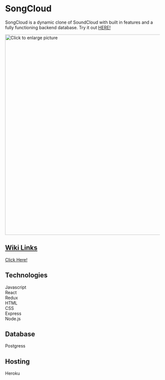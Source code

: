 # SongCloud

SongCloud is a dynamic clone of SoundCloud with built in features and a fully functioning backend database. Try it out [HERE!](https://songcloud-hj12.onrender.com/)

<a href="https://drive.google.com/uc?export=view&id=1N3i7n5Yy9EYf1Cw7eRYl4AEKrCIer-Zf"><img src="https://drive.google.com/uc?export=view&id=1N3i7n5Yy9EYf1Cw7eRYl4AEKrCIer-Zf" style="width: 650px; max-width: 100%; height: auto" title="Click to enlarge picture" />


## Wiki Links

[Click Here!](https://github.com/jbaron94/SongCloud/wiki)

## Technologies
  
  Javascript <br>
  React <br>
  Redux <br>
  HTML <br>
  CSS <br>
  Express <br>
  Node.js 
  
## Database
  
  Postgress
  
## Hosting
  
  Heroku
